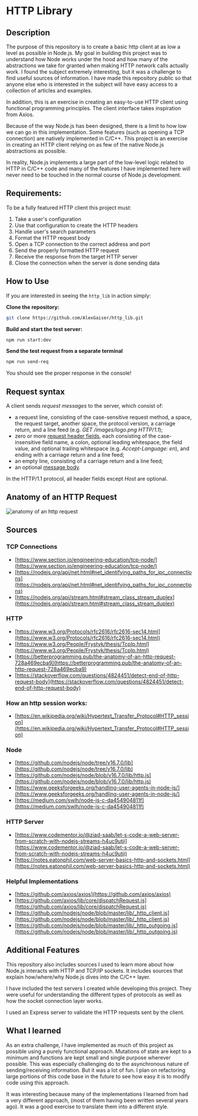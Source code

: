 # HTTP Library

## Description

The purpose of this repository is to create a basic http client at as low a level as possible in Node.js. My goal in building this project was to understand how Node works under the hood and how many of the abstractions we take for granted when making HTTP network calls actually work. I found the subject extremely interesting, but it was a challenge to find useful sources of information. I have made this repository public so that anyone else who is interested in the subject will have easy access to a collection of articles and examples.

In addition, this is an exercise in creating an easy-to-use HTTP client using functional programming principles. The client interface takes inspiration from Axios.

Because of the way Node.js has been designed, there is a limit to how low we can go in this implementation. Some features (such as opening a TCP connection) are natively implemented in C/C++. This project is an exercise in creating an HTTP client relying on as few of the native Node.js abstractions as possible. 

In reality, Node.js implements a large part of the low-level logic related to HTTP in C/C++ code and many of the features I have implemented here will never need to be touched in the normal course of Node.js development. 

## Requirements:

To be a fully featured HTTP client this project must: 

1. Take a user's configuration
2. Use that configuration to create the HTTP headers
3. Handle user's search parameters
4. Format the HTTP request body
5. Open a TCP connection to the correct address and port
6. Send the properly formatted HTTP request
7. Receive the response from the target HTTP server
8. Close the connection when the server is done sending data

## How to Use

If you are interested in seeing the `http_lib` in action simply: 

**Clone the repository:**

```bash
git clone https://github.com/AlexGaiser/http_lib.git
```

**Build and start the test server:**
```bash
npm run start:dev
```

**Send the test request from a separate terminal**
```bash
npm run send-req

```

You should see the proper response in the console!

## Request syntax

A client sends  _request messages_  to the server, which consist of:

-   a request line, consisting of the case-sensitive request method, a  space, the request target, another space, the protocol version, a carriage return, and a  line feed (e.g.  _GET /images/logo.png HTTP/1.1_);
-   zero or more  [request header fields](https://en.wikipedia.org/wiki/HTTP_request_header_field "HTTP request header field"), each consisting of the case-insensitive field name, a colon, optional leading whitespace, the field value, and optional trailing whitespace (e.g.  _Accept-Language: en_), and ending with a carriage return and a line feed;
-   an empty line, consisting of a carriage return and a line feed;
-   an optional  [message body](https://en.wikipedia.org/wiki/HTTP_message_body "HTTP message body").

In the HTTP/1.1 protocol, all header fields except  _Host_  are optional.

## Anatomy of an HTTP Request
![anatomy of an http request](https://developer.mozilla.org/en-US/docs/Web/HTTP/Messages/http_response_headers3.png)

## Sources
### TCP Connections
- [https://www.section.io/engineering-education/tcp-node/](https://www.section.io/engineering-education/tcp-node/)
- [https://nodejs.org/api/net.html#net_identifying_paths_for_ipc_connections](https://nodejs.org/api/net.html#net_identifying_paths_for_ipc_connections)
- [https://nodejs.org/api/stream.html#stream_class_stream_duplex](https://nodejs.org/api/stream.html#stream_class_stream_duplex)

### HTTP
- [https://www.w3.org/Protocols/rfc2616/rfc2616-sec14.html](https://www.w3.org/Protocols/rfc2616/rfc2616-sec14.html)
- [https://www.w3.org/People/Frystyk/thesis/TcpIp.html](https://www.w3.org/People/Frystyk/thesis/TcpIp.html)
- [https://betterprogramming.pub/the-anatomy-of-an-http-request-728a469ecba9](https://betterprogramming.pub/the-anatomy-of-an-http-request-728a469ecba9)
- [https://stackoverflow.com/questions/4824451/detect-end-of-http-request-body](https://stackoverflow.com/questions/4824451/detect-end-of-http-request-body)

### How an http session works:
- [https://en.wikipedia.org/wiki/Hypertext_Transfer_Protocol#HTTP_session](https://en.wikipedia.org/wiki/Hypertext_Transfer_Protocol#HTTP_session)

### Node
- [https://github.com/nodejs/node/tree/v16.7.0/lib](https://github.com/nodejs/node/tree/v16.7.0/lib)
- [https://github.com/nodejs/node/blob/v16.7.0/lib/http.js](https://github.com/nodejs/node/blob/v16.7.0/lib/http.js)
- [https://www.geeksforgeeks.org/handling-user-agents-in-node-js/](https://www.geeksforgeeks.org/handling-user-agents-in-node-js/)
- [https://medium.com/swlh/node-js-c-da454904811f](https://medium.com/swlh/node-js-c-da454904811f)

### HTTP Server
- [https://www.codementor.io/@ziad-saab/let-s-code-a-web-server-from-scratch-with-nodejs-streams-h4uc9utji](https://www.codementor.io/@ziad-saab/let-s-code-a-web-server-from-scratch-with-nodejs-streams-h4uc9utji)
- [https://notes.eatonphil.com/web-server-basics-http-and-sockets.html](https://notes.eatonphil.com/web-server-basics-http-and-sockets.html)

### Helpful Implementations
- [https://github.com/axios/axios](https://github.com/axios/axios)
- [https://github.com/axios/lib/core/dispatchRequest.js](https://github.com/axios/lib/core/dispatchRequest.js)
- [https://github.com/nodejs/node/blob/master/lib/_http_client.js](https://github.com/nodejs/node/blob/master/lib/_http_client.js)
- [https://github.com/nodejs/node/blob/master/lib/_http_outgoing.js](https://github.com/nodejs/node/blob/master/lib/_http_outgoing.js)


## Additional Features

This repository also includes sources I used to learn more about how Node.js interacts with HTTP and TCP/IP sockets. It includes sources that explain how/where/why Node.js dives into the C/C++ layer.

I have included the test servers I created while developing this project. They were useful for understanding the different types of protocols as well as how the socket connection layer works. 

I used an Express server to validate the HTTP requests sent by the client.




## What I learned

As an extra challenge, I have implemented as much of this project as possible using a purely functional approach. Mutations of state are kept to a minimum and functions are kept small and single purpose wherever possible. This was especially challenging do to the asynchronous nature of sending/receiving information. But it was a lot of fun. I plan on refactoring large portions of this code base in the future to see how easy it is to modify code using this approach.

It was interesting because many of the implementations I learned from had a very different approach, (most of them having been written several years ago). It was a good exercise to translate them into a different style.
